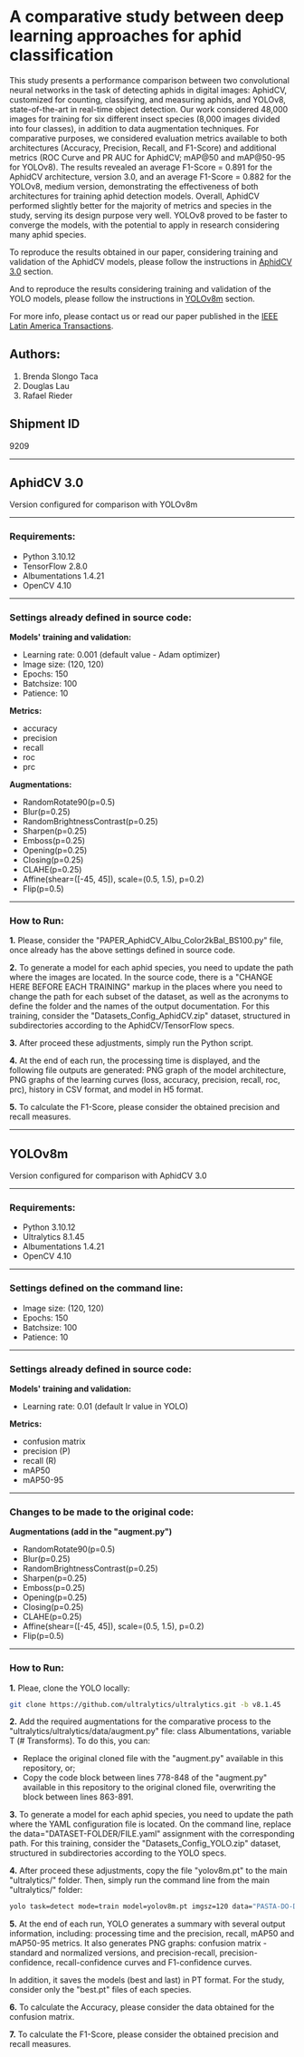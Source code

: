 # A comparative study between deep learning approaches for aphid classification

This study presents a performance comparison between two convolutional neural networks in the task of detecting aphids in digital images: AphidCV, customized for counting, classifying, and measuring aphids, and YOLOv8, state-of-the-art in real-time object detection. Our work considered 48,000 images for training for six different insect species (8,000 images divided into four classes), in addition to data augmentation techniques. For comparative purposes, we considered evaluation metrics available to both architectures (Accuracy, Precision, Recall, and F1-Score) and additional metrics (ROC Curve and PR AUC for AphidCV; mAP@50 and mAP@50-95 for YOLOv8). The results revealed an average F1-Score = 0.891 for the AphidCV architecture, version 3.0, and an average F1-Score = 0.882 for the YOLOv8, medium version, demonstrating the effectiveness of both architectures for training aphid detection models. Overall, AphidCV performed slightly better for the majority of metrics and species in the study, serving its design purpose very well. YOLOv8 proved to be faster to converge the models, with the potential to apply in research considering many aphid species.

To reproduce the results obtained in our paper, considering training and validation of the AphidCV models, please follow the instructions in [AphidCV 3.0](#aphidcv-30) section.

And to reproduce the results considering training and validation of the YOLO models, please follow the instructions in [YOLOv8m](#yolov8m) section.

For more info, please contact us or read our paper published in the [IEEE Latin America Transactions](https://latamt.ieeer9.org/index.php/transactions). 

## Authors:
1. Brenda Slongo Taca
2. Douglas Lau
3. Rafael Rieder

## Shipment ID
9209

***
## AphidCV 3.0
Version configured for comparison with YOLOv8m
***

### Requirements:

- Python 3.10.12
- TensorFlow 2.8.0
- Albumentations 1.4.21
- OpenCV 4.10

***

### Settings already defined in source code:

**Models' training and validation:**

- Learning rate: 0.001 (default value - Adam optimizer)
- Image size: (120, 120)
- Epochs: 150
- Batchsize: 100
- Patience: 10

**Metrics:**

- accuracy
- precision
- recall
- roc
- prc

**Augmentations:**

- RandomRotate90(p=0.5)
- Blur(p=0.25)
- RandomBrightnessContrast(p=0.25)
- Sharpen(p=0.25)
- Emboss(p=0.25)
- Opening(p=0.25)
- Closing(p=0.25)
- CLAHE(p=0.25)
- Affine(shear=([-45, 45]), scale=(0.5, 1.5), p=0.2)
- Flip(p=0.5)

***

### How to Run:

**1.** Please, consider the "PAPER_AphidCV_Albu_Color2kBal_BS100.py" file, once already has the above settings defined in source code.

**2.** To generate a model for each aphid species, you need to update the path where the images are located. In the source code, there is a "CHANGE HERE BEFORE EACH TRAINING" markup in the places where you need to change the path for each subset of the dataset, as well as the acronyms to define the folder and the names of the output documentation. For this training, consider the "Datasets_Config_AphidCV.zip" dataset, structured in subdirectories according to the AphidCV/TensorFlow specs.

**3.** After proceed these adjustments, simply run the Python script.

**4.** At the end of each run, the processing time is displayed, and the following file outputs are generated: PNG graph of the model architecture, PNG graphs of the learning curves (loss, accuracy, precision, recall, roc, prc), history in CSV format, and model in H5 format.

**5.** To calculate the F1-Score, please consider the obtained precision and recall measures.


***

## YOLOv8m
Version configured for comparison with AphidCV 3.0

***

### Requirements:

- Python 3.10.12
- Ultralytics 8.1.45
- Albumentations 1.4.21
- OpenCV 4.10

***

### Settings defined on the command line:

- Image size: (120, 120)
- Epochs: 150
- Batchsize: 100
- Patience: 10

***

### Settings already defined in source code:

**Models' training and validation:**
- Learning rate: 0.01 (default lr value in YOLO)

**Metrics:**
- confusion matrix
- precision (P)
- recall (R)
- mAP50
- mAP50-95
  
***

### Changes to be made to the original code:

**Augmentations (add in the "augment.py")**
- RandomRotate90(p=0.5)
- Blur(p=0.25)
- RandomBrightnessContrast(p=0.25)
- Sharpen(p=0.25)
- Emboss(p=0.25)
- Opening(p=0.25)
- Closing(p=0.25)
- CLAHE(p=0.25)
- Affine(shear=([-45, 45]), scale=(0.5, 1.5), p=0.2)
- Flip(p=0.5)
  
***

### How to Run:

**1.** Pleae, clone the YOLO locally:
```bash
git clone https://github.com/ultralytics/ultralytics.git -b v8.1.45
```
**2.** Add the required augmentations for the comparative process to the "ultralytics/ultralytics/data/augment.py" file: class Albumentations, variable T (# Transforms). To do this, you can:

- Replace the original cloned file with the "augment.py" available in this repository, or;
- Copy the code block between lines 778-848 of the "augment.py" available in this repository to the original cloned file, overwriting the block between lines 863-891.

**3.** To generate a model for each aphid species, you need to update the path where the YAML configuration file is located. On the command line, replace the data="DATASET-FOLDER/FILE.yaml" assignment with the corresponding path. For this training, consider the "Datasets_Config_YOLO.zip" dataset, structured in subdirectories according to the YOLO specs.

**4.** After proceed these adjustments, copy the file "yolov8m.pt" to the main "ultralytics/" folder. Then, simply run the command line from the main "ultralytics/" folder:

```bash
yolo task=detect mode=train model=yolov8m.pt imgsz=120 data="PASTA-DO-DATASET/ARQUIVO.yaml" epochs=150 batch=100 workers=20 device=0 val=True keras=True patience=10 augment=true
```

**5.** At the end of each run, YOLO generates a summary with several output information, including: processing time and the precision, recall, mAP50 and mAP50-95 metrics. It also generates PNG graphs: confusion matrix - standard and normalized versions, and precision-recall, precision-confidence, recall-confidence curves and F1-confidence curves.

In addition, it saves the models (best and last) in PT format. For the study, consider only the "best.pt" files of each species.

**6.** To calculate the Accuracy, please consider the data obtained for the confusion matrix.

**7.** To calculate the F1-Score, please consider the obtained precision and recall measures.
